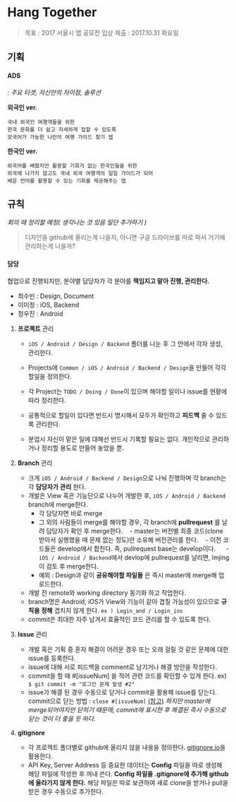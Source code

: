 # Hang Together

> 목표 : 2017 서울시 앱 공모전 입상
> 제출 : 2017.10.31 화요일

## 기획
#### ADS
*: 주요 타겟, 자신만의 차이점, 솔루션*

**외국인 ver.**
```
국내 외국인 여행객들을 위한
한국 문화를 더 쉽고 자세하게 접할 수 있도록
모국어가 가능한 나만의 여행 가이드 찾기 앱
```

**한국인 ver.**
```
외국어를 배웠지만 활용할 기회가 없는 한국인들을 위한
외국에 나가지 않고도 국내 외국 여행객의 일일 가이드가 되어
배운 언어를 활용할 수 있는 기회를 제공해주는 앱
```

## 규칙
*회의 때 정리할 예정( 생각나는 것 있음 일단 추가하기 )*

> 디자인을 github에 올리는게 나을지, 아니면 구글 드라이브를 따로 파서 거기에 관리하는게 나을까?

#### 담당
협업으로 진행되지만, 분야별 담당자가 각 분야를 **책임지고 맡아 진행, 관리한다.**

- 최수빈 : Design, Document
- 이미정 : iOS, Backend
- 정우진 : Android

1. **프로젝트** 관리
    - `iOS / Android / Design / Backend` 폴더를 나눈 후 그 안에서 각자 생성, 관리한다.

    - Projects에 `Common / iOS / Android / Backend / Design`을 만들어 각각 할일을 정의한다.

    - 각 Project는 `TODO / Doing / Done`이 있으며 해야할 일이나 issue를 현황에 따라 정리한다.

    - 공통적으로 할일이 있다면 반드시 명시해서 모두가 확인하고 **피드백** 줄 수 있드록 관리한다.

    - 분업시 자신이 맡은 일에 대해선 반드시 기록할 필요는 없다.
      개인적으로 관리하거나 정리할 용도로 만들어 놓았을 뿐.
      
2. **Branch** 관리
    - 크게 `iOS / Android / Backend / Design`으로 나눠 진행하며 각 branch는 각 **담당자가 관리** 한다.
    - 개발은 View 혹은 기능단으로 나누어 개발한 후, `iOS / Android / Backend` branch에 merge한다.
      - 각 담당자면 바로 merge
      - 그 외의 사람들이 merge를 해야할 경우, 각 branch에 **pullrequest** 를 날려 담당자가 확인 후 merge한다.
    - master는 버전별 최종 코드(clone 받아서 실행했을 때 문제 없는 정도)만 소유해 버전관리를 한다. 
    - 이전 코드들은 develop에서 합친다. 즉, pullrequest base는 develop이다.
      - `iOS / Android / Backend`에서 devlop에 pullrequest를 날리면, lmjing이 검토 후 merge한다.
      -  예외 : Design과 같이 **공유해야할 파일들** 은 즉시 master에 merge해 업로드한다.
    - 개발 전 remote와 working directory 동기화 하고 작업한다.
    - branch명은 Android, iOS가 View와 기능이 같아 겹칠 가능성이 있으므로 **규칙을 정해** 겹치지 않게 한다.
      `ex ) Login_and / Login_ios`
    - commit은 최대한 자주 남겨서 효율적인 코드 관리를 할 수 있도록 한다.

3. **Issue** 관리

    - 개발 혹은 기획 중 혼자 해결이 어려운 경우 또는 오래 걸릴 것 같은 문제에 대한 issue를 등록한다.
    - issue에 대해 서로 피드백을 comment로 남기거나 해결 방안을 작성한다.
    - commit을 할 때 #[issueNum] 을 적어 관련 코드를 확인할 수 있게 한다.
      ex) `$ git commit -m "로그인 문제 발생 #2"`
    - issue가 해결 된 경우 수동으로 닫거나 commit을 활용해 issue를 닫는다.
      commit으로 닫는 방법 : `close #[issueNum]` [(참고)](http://minsone.github.io/git/github-commits-closing-issues-via-commit-messages)
      *하지만 master에 merge되어야지만 닫히기 때문에, commit에 표시한 후 해결된 즉시 수동으로 닫는 것이 더 좋을 듯 하다.*

4. **gitignore**
    - 각 프로젝트 폴더별로 github에 올리지 않을 내용을 정의한다.
      [gitignore.io](https://www.gitignore.io/)을 활용한다.
    - API Key, Server Address 등 중요한 데이터는 **Config** 파일을 따로 생성해 해당 파일에 작성한 후 꺼내 쓴다.
      **Config 파일을 .gitignore에 추가해 github에 올라가지 않게 한다.**
      해당 파일은 따로 보관하여 새로 clone을 받거나 pull을 받은 경우 수동으로 추가한다.

